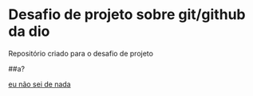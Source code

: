 # Desafio de projeto sobre git/github da dio
Repositório criado para o desafio de projeto

##a?

[eu não sei de nada](http://www.google.com)
